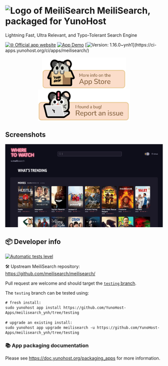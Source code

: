 <!--
N.B.: This README was automatically generated by <https://github.com/YunoHost/apps_tools/blob/main/readme_generator>
It shall NOT be edited by hand.
-->

<h1>
  <img src="https://raw.githubusercontent.com/YunoHost/apps/main/logos/meilisearch.png" width="32px" alt="Logo of MeiliSearch">
  MeiliSearch, packaged for YunoHost
</h1>

Lightning Fast, Ultra Relevant, and Typo-Tolerant Search Engine

[![🌐 Official app website](https://img.shields.io/badge/Official_app_website-darkgreen?style=for-the-badge)](https://www.meilisearch.com/)
[![App Demo](https://img.shields.io/badge/App_Demo-blue?style=for-the-badge)](https://where2watch.meilisearch.com/)
[![Version: 1.16.0~ynh1](https://img.shields.io/badge/Version-1.16.0~ynh1-rgba(0,150,0,1)?style=for-the-badge)](https://ci-apps.yunohost.org/ci/apps/meilisearch/)

<div align="center">
<a href="https://apps.yunohost.org/app/meilisearch"><img height="100px" src="https://github.com/YunoHost/yunohost-artwork/raw/refs/heads/main/badges/neopossum-badges/badge_more_info_on_the_appstore.svg"/></a>
<a href="https://github.com/YunoHost-Apps/meilisearch_ynh/issues"><img height="100px" src="https://github.com/YunoHost/yunohost-artwork/raw/refs/heads/main/badges/neopossum-badges/badge_report_an_issue.svg"/></a>
</div>


## Screenshots
![Screenshot of MeiliSearch](./doc/screenshots/meilisearch.png)

## 📦 Developer info

[![Automatic tests level](https://apps.yunohost.org/badge/cilevel/meilisearch)](https://ci-apps.yunohost.org/ci/apps/meilisearch/)

🛠️ Upstream MeiliSearch repository: <https://github.com/meilisearch/meilisearch/>

Pull request are welcome and should target the [`testing` branch](https://github.com/YunoHost-Apps/meilisearch_ynh/tree/testing).

The `testing` branch can be tested using:
```
# fresh install:
sudo yunohost app install https://github.com/YunoHost-Apps/meilisearch_ynh/tree/testing

# upgrade an existing install:
sudo yunohost app upgrade meilisearch -u https://github.com/YunoHost-Apps/meilisearch_ynh/tree/testing
```

### 📚 App packaging documentation

Please see <https://doc.yunohost.org/packaging_apps> for more information.